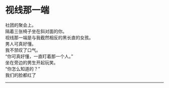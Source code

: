 # 视线那一端

社团的聚会上。
\
隔着三张椅子坐在斜对面的你。
\
视线那一端是与我截然相反的黑长直的女孩。
\
男人可真好懂。
\
我不禁叹了口气。
\
“你可真好懂，一直盯着那一个人。”
\
坐在旁边的男生开起玩笑。
\
“你怎么知道的？”
\
我们的脸都红了

---
